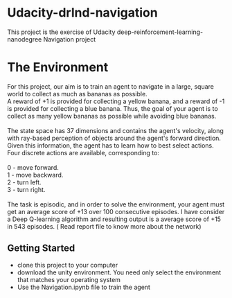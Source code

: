 # Udacity-drlnd-navigation
This project is the exercise of Udacity deep-reinforcement-learning-nanodegree Navigation project 

# The Environment

For this project, our aim is to train an agent to navigate in a large, square world to collect as much as bananas as possible.
<br>
A reward of +1 is provided for collecting a yellow banana, and a reward of -1 is provided for collecting a blue banana. Thus, the goal of your agent is to collect as many yellow bananas as possible while avoiding blue bananas.
<br> <br>
The state space has 37 dimensions and contains the agent's velocity, along with ray-based perception of objects around the agent's forward direction. Given this information, the agent has to learn how to best select actions. Four discrete actions are available, corresponding to:
<br> <br>
0 - move forward.<br>
1 - move backward.<br>
2 - turn left.<br>
3 - turn right.<br>
<br>
The task is episodic, and in order to solve the environment, your agent must get an average score of +13 over 100 consecutive episodes.
I have consider a Deep Q-learning algorithm and resulting output is a average score of +15 in 543 episodes. ( Read report file to know more about the network)

## Getting Started
- clone this project to your computer <br>
- download the unity environment. You need only select the environment that matches your operating system <br>
- Use the Navigation.ipynb file to train the agent

